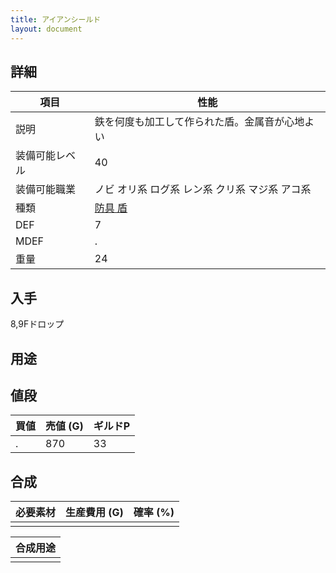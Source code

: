 ```yaml
---
title: アイアンシールド
layout: document
---
```

## 詳細


|項目|性能|
|---|---|
|説明|鉄を何度も加工して作られた盾。金属音が心地よい|
|装備可能レベル|40|
|装備可能職業|ノビ オリ系 ログ系 レン系 クリ系 マジ系 アコ系|
|種類|[防具 盾](防具(盾))|
|DEF|7|
|MDEF|.|
|重量|24|

## 入手

8,9Fドロップ

## 用途


## 値段


|買値|売値 (G)|ギルドP|
|---|---|---|
|.|870|33|

## 合成


|必要素材|生産費用 (G)|確率 (%)|
|---|---|---|
||||


|合成用途|
|---|
||